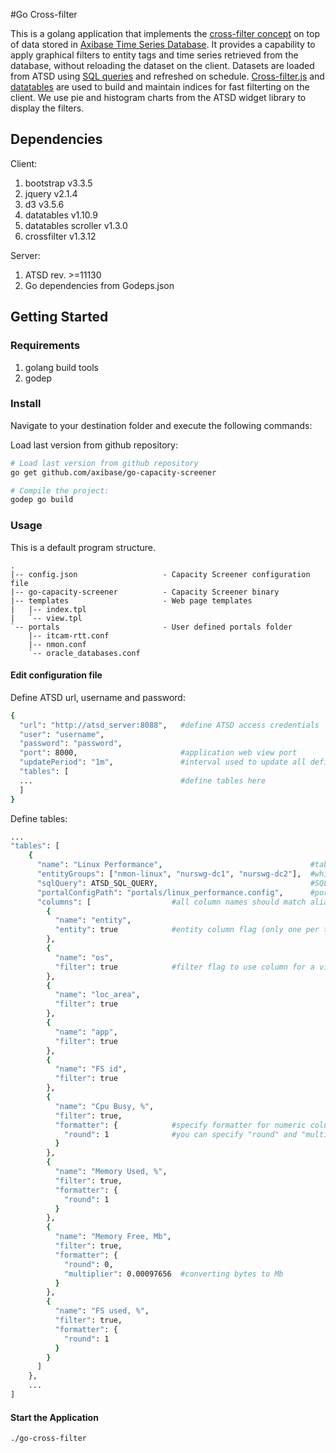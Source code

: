#Go Cross-filter

This is a golang application that implements the [cross-filter concept](https://square.github.io/crossfilter/) on top of data stored in [Axibase Time Series Database](https://axibase.com/products/axibase-time-series-database/). It provides a capability to apply graphical filters to entity tags and time series retrieved from the database, without reloading the dataset on the client. Datasets are loaded from ATSD using [SQL queries](https://axibase.com/atsd/api/#sql) and refreshed on schedule. [Cross-filter.js](https://square.github.io/crossfilter/) and [datatables](https://www.datatables.net/) are used to build and maintain indices for fast filterting on the client. We use pie and histogram charts from the ATSD widget library to display the filters.

## Dependencies

Client:

1. bootstrap v3.3.5
2. jquery v2.1.4
3. d3 v3.5.6
4. datatables v1.10.9
5. datatables scroller v1.3.0
6. crossfilter v1.3.12

Server:

1. ATSD rev. >=11130
2. Go dependencies from Godeps.json  


## Getting Started

### Requirements

1. golang build tools
2. godep

### Install

Navigate to your destination folder and execute the following commands:

Load last version from github repository:
```bash
# Load last version from github repository
go get github.com/axibase/go-capacity-screener

# Compile the project:
godep go build
```

### Usage

This is a default program structure.

```text
.
|-- config.json                   - Capacity Screener configuration file
|-- go-capacity-screener          - Capacity Screener binary
|-- templates                     - Web page templates
|   |-- index.tpl
|   `-- view.tpl
`-- portals                       - User defined portals folder
    |-- itcam-rtt.conf        
    |-- nmon.conf
    `-- oracle_databases.conf
```

#### Edit configuration file

Define ATSD url, username and password:
```bash
{
  "url": "http://atsd_server:8088",   #define ATSD access credentials
  "user": "username",                 
  "password": "password",             
  "port": 8000,                       #application web view port
  "updatePeriod": "1m",               #interval used to update all defined tables 
  "tables": [
  ...                                 #define tables here
  ]                        
}
```

Define tables:
```bash
...
"tables": [
	{
      "name": "Linux Performance",                                 #table name                               
      "entityGroups": ["nmon-linux", "nurswg-dc1", "nurswg-dc2"],  #which entity groups can be used to filter the table(dataset) 
      "sqlQuery": ATSD_SQL_QUERY,                                  #SQL query to load data from ATSD
      "portalConfigPath": "portals/linux_performance.config",      #portal configuration file
      "columns": [                  #all column names should match aliases in sqlQuery.
        {
          "name": "entity",                  
          "entity": true            #entity column flag (only one per table) to view the portal
        },
        {
          "name": "os",             
          "filter": true            #filter flag to use column for a visual filtering.
        },
        {
          "name": "loc_area",
          "filter": true
        },
        {
          "name": "app",
          "filter": true
        },
        {
          "name": "FS id",
          "filter": true
        },
        {
          "name": "Cpu Busy, %",
          "filter": true,
          "formatter": {            #specify formatter for numeric columns to render column value based on formula (round(multiplier * value)) 
            "round": 1              #you can specify "round" and "multiplier" independently. 
          }                         
        },
        {
          "name": "Memory Used, %",
          "filter": true,
          "formatter": {
            "round": 1
          }
        },
        {
          "name": "Memory Free, Mb",
          "filter": true,
          "formatter": {
            "round": 0,
            "multiplier": 0.00097656  #converting bytes to Mb
          }
        },
        {
          "name": "FS used, %",
          "filter": true,
          "formatter": {
            "round": 1
          }
        }
      ]
	},
	...
]
```

#### Start the Application

```bash
./go-cross-filter
```

